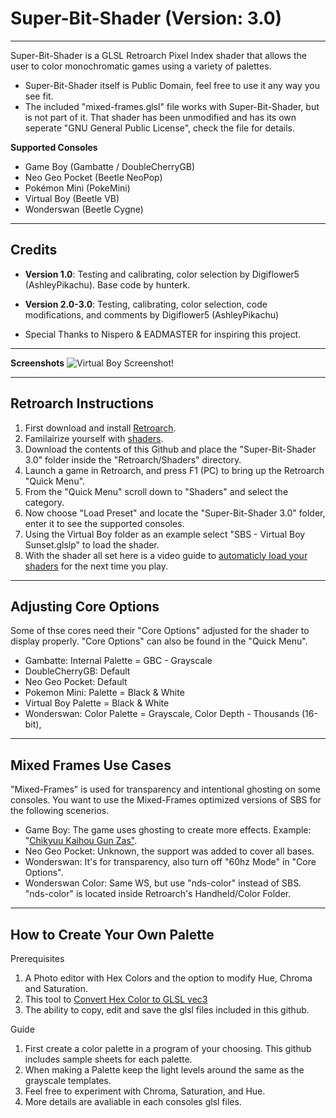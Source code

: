 # Super-Bit-Shader (Version: 3.0)
-----------------------------------------------------------------------------------------------------------------------
Super-Bit-Shader is a GLSL Retroarch Pixel Index shader that allows the user to color monochromatic games using a variety of palettes.
* Super-Bit-Shader itself is Public Domain, feel free to use it any way you see fit.
* The included "mixed-frames.glsl" file works with Super-Bit-Shader, but is not part of it. That shader has been unmodified and has its own seperate "GNU General Public License", check the file for details.

**Supported Consoles**
* Game Boy (Gambatte / DoubleCherryGB)
* Neo Geo Pocket (Beetle NeoPop)
* Pokémon Mini (PokeMini)
* Virtual Boy (Beetle VB)
* Wonderswan (Beetle Cygne)

-----------------------------------------------------------------------------------------------------------------------
**Credits**
-----------------------------------------------------------------------------------------------------------------------
* **Version 1.0**: Testing and calibrating, color selection by Digiflower5 (AshleyPikachu). Base code by hunterk.
* **Version 2.0-3.0**: Testing, calibrating, color selection, code modifications, and comments by Digiflower5 (AshleyPikachu)
  
* Special Thanks to Nispero & EADMASTER for inspiring this project.

-----------------------------------------------------------------------------------------------------------------------
**Screenshots**
![Virtual Boy Screenshot!](https://github.com/user-attachments/assets/4b2e42e6-d1cb-4a7f-aee9-a06c09d524ff)

-----------------------------------------------------------------------------------------------------------------------
**Retroarch Instructions**
-----------------------------------------------------------------------------------------------------------------------
1. First download and install [Retroarch](https://www.retroarch.com/).
2. Familairize yourself with [shaders](https://www.youtube.com/watch?v=YyZ6IrmsNgY).
3. Download the contents of this Github and place the "Super-Bit-Shader 3.0" folder inside the "Retroarch/Shaders" directory.
4. Launch a game in Retroarch, and press F1 (PC) to bring up the Retroarch "Quick Menu".
5. From the "Quick Menu" scroll down to "Shaders" and select the category.
6. Now choose "Load Preset" and locate the "Super-Bit-Shader 3.0" folder, enter it to see the supported consoles.
7. Using the Virtual Boy folder as an example select "SBS - Virtual Boy Sunset.glslp" to load the shader.
8. With the shader all set here is a video guide to [automaticly load your shaders](https://www.youtube.com/watch?v=dZpBRR4DGG0) for the next time you play.

-----------------------------------------------------------------------------------------------------------------------
**Adjusting Core Options**
-----------------------------------------------------------------------------------------------------------------------
Some of thse cores need their "Core Options" adjusted for the shader to display properly. "Core Options" can also be found in the "Quick Menu".

* Gambatte: Internal Palette = GBC - Grayscale
* DoubleCherryGB: Default
* Neo Geo Pocket: Default
* Pokemon Mini: Palette = Black & White
* Virtual Boy Palette = Black & White
* Wonderswan: Color Palette = Grayscale, Color Depth - Thousands (16-bit), 

-----------------------------------------------------------------------------------------------------------------------
**Mixed Frames Use Cases**
-----------------------------------------------------------------------------------------------------------------------
"Mixed-Frames" is used for transparency and intentional ghosting on some consoles. You want to use the Mixed-Frames optimized versions of SBS for the following scenerios.

* Game Boy: The game uses ghosting to create more effects. Example: "[Chikyuu Kaihou Gun Zas"](https://www.youtube.com/watch?v=2GtKMmhcN1I).
* Neo Geo Pocket: Unknown, the support was added to cover all bases.
* Wonderswan: It's for transparency, also turn off "60hz Mode" in "Core Options".
* Wonderswan Color: Same WS, but use "nds-color" instead of SBS. "nds-color" is located inside Retroarch's Handheld/Color Folder.

-----------------------------------------------------------------------------------------------------------------------
**How to Create Your Own Palette**
-----------------------------------------------------------------------------------------------------------------------
Prerequisites
1. A Photo editor with Hex Colors and the option to modify Hue, Chroma and Saturation.
2. This tool to [Convert Hex Color to GLSL vec3](https://airtightinteractive.com/util/hex-to-glsl/)
3. The ability to copy, edit and save the glsl files included in this github.

Guide
1. First create a color palette in a program of your choosing. This github includes sample sheets for each palette.
2. When making a Palette keep the light levels around the same as the grayscale templates.
3. Feel free to experiment with Chroma, Saturation, and Hue.
4. More details are avaliable in each consoles glsl files.
